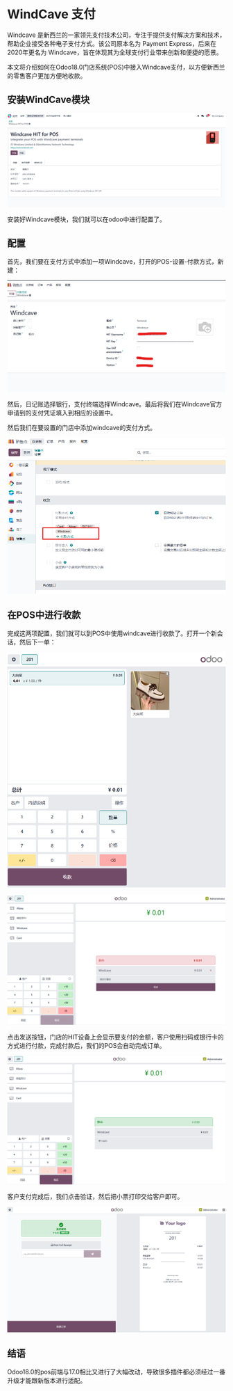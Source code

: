 # WindCave 支付

Windcave 是新西兰的一家领先支付技术公司，专注于提供支付解决方案和技术，帮助企业接受各种电子支付方式。该公司原本名为 Payment Express，后来在2020年更名为 Windcave，旨在体现其为全球支付行业带来创新和便捷的愿景。

本文将介绍如何在Odoo18.0门店系统(POS)中接入Windcave支付，以方便新西兰的零售客户更加方便地收款。

## 安装WindCave模块

![wc1](./images/wc1.png)

安装好Windcave模块，我们就可以在odoo中进行配置了。

## 配置

首先，我们要在支付方式中添加一项Windcave，打开的POS-设置-付款方式，新建：

![wc2](./images/wc2.png)

然后，日记账选择银行，支付终端选择Windcave。最后将我们在Windcave官方申请到的支付凭证填入到相应的设置中。

然后我们在要设置的门店中添加windcave的支付方式。

![wc3](./images/wc3.png)

## 在POS中进行收款

完成这两项配置，我们就可以到POS中使用windcave进行收款了。打开一个新会话，然后下一单：

![wc4](./images/wc4.png)

![wc5](./images/wc5.png)

点击发送按钮，门店的HIT设备上会显示要支付的金额，客户使用扫码或银行卡的方式进行付款，完成付款后，我们的POS会自动完成订单。

![wc6](./images/wc6.png)

客户支付完成后，我们点击验证，然后把小票打印交给客户即可。

![wc7](./images/wc7.png)

## 结语

Odoo18.0的pos前端与17.0相比又进行了大幅改动，导致很多插件都必须经过一番升级才能跟新版本进行适配。
